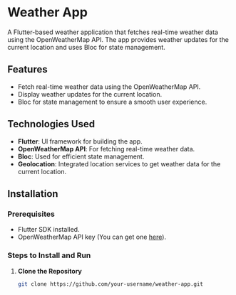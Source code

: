 # Weather App

A Flutter-based weather application that fetches real-time weather data using the OpenWeatherMap API. The app provides weather updates for the current location and uses Bloc for state management.

## Features
- Fetch real-time weather data using the OpenWeatherMap API.
- Display weather updates for the current location.
- Bloc for state management to ensure a smooth user experience.


## Technologies Used
- **Flutter**: UI framework for building the app.
- **OpenWeatherMap API**: For fetching real-time weather data.
- **Bloc**: Used for efficient state management.
- **Geolocation**: Integrated location services to get weather data for the current location.

## Installation

### Prerequisites
- Flutter SDK installed.
- OpenWeatherMap API key (You can get one [here](https://openweathermap.org/api)).

### Steps to Install and Run

1. **Clone the Repository**
   ```bash
   git clone https://github.com/your-username/weather-app.git
